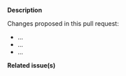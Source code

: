 <!--   Thank you for your contribution. Before you submit the pull request:
1. Follow the contributing guidelines: https://github.com/SAP/luigi/blob/master/CONTRIBUTING.md
2. Test your changes and attach their results to the pull request.
3. Update any relevant documentation.
4. Sign the Contributor License Agreement.
-->

**Description**

Changes proposed in this pull request:

- ...
- ...
- ...

**Related issue(s)**
<!-- If you refer to a particular issue, provide its number. For example, `Resolves #123`, `Fixes #43`, or `See also #33`. -->
